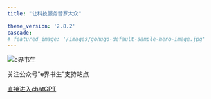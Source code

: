 ```yaml
---
title: "让科技服务普罗大众"

theme_version: '2.8.2'
cascade:
# featured_image: '/images/gohugo-default-sample-hero-image.jpg'
---
```

![e界书生](/images/ejieshusheng.jpg)

关注公众号“e界书生”支持站点

[直接进入chatGPT](https://chat.aiyax.com)
